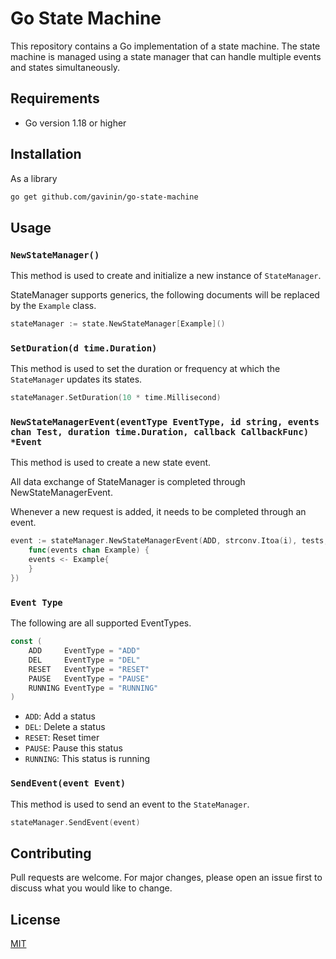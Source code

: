 # Go State Machine

This repository contains a Go implementation of a state machine. The state machine is managed using a state manager that can handle multiple events and states simultaneously.


## Requirements

- Go version 1.18 or higher

## Installation

As a library

```bash
go get github.com/gavinin/go-state-machine
```

## Usage

### `NewStateManager()`

This method is used to create and initialize a new instance of `StateManager`.

StateManager supports generics, the following documents will be replaced by the `Example` class.

```go
stateManager := state.NewStateManager[Example]()
```

### `SetDuration(d time.Duration)`

This method is used to set the duration or frequency at which the `StateManager` updates its states. 

```go
stateManager.SetDuration(10 * time.Millisecond)
```

### `NewStateManagerEvent(eventType EventType, id string, events chan Test, duration time.Duration, callback CallbackFunc) *Event`

This method is used to create a new state event.

All data exchange of StateManager is completed through NewStateManagerEvent.

Whenever a new request is added, it needs to be completed through an event.

```go
event := stateManager.NewStateManagerEvent(ADD, strconv.Itoa(i), tests, duration, 
	func(events chan Example) {
	events <- Example{
	}
})
```

### `Event Type`

The following are all supported EventTypes.

```go
const (
	ADD     EventType = "ADD"
	DEL     EventType = "DEL"
	RESET   EventType = "RESET"
	PAUSE   EventType = "PAUSE"
	RUNNING EventType = "RUNNING"
)
```

- `ADD`: Add a status
- `DEL`: Delete a status
- `RESET`: Reset timer
- `PAUSE`: Pause this status
- `RUNNING`: This status is running


### `SendEvent(event Event)`

This method is used to send an event to the `StateManager`.

```go
stateManager.SendEvent(event)
```


## Contributing

Pull requests are welcome. For major changes, please open an issue first to discuss what you would like to change.

## License

[MIT](https://choosealicense.com/licenses/mit/)